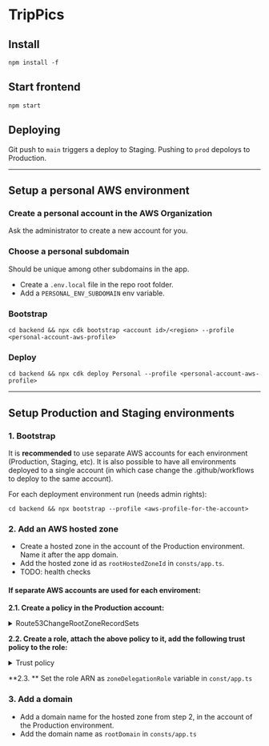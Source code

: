 # TripPics

## Install
`npm install -f`

## Start frontend
`npm start`

## Deploying
Git push to `main` triggers a deploy to Staging. Pushing to `prod` depoloys to Production.

----

## Setup a personal AWS environment

### Create a personal account in the AWS Organization

Ask the administrator to create a new account for you.

### Choose a personal subdomain

Should be unique among other subdomains in the app.

* Create a `.env.local` file in the repo root folder.
* Add a `PERSONAL_ENV_SUBDOMAIN` env variable.

### Bootstrap

`cd backend && npx cdk bootstrap <account id>/<region> --profile <personal-account-aws-profile>`

### Deploy

`cd backend && npx cdk deploy Personal --profile <personal-account-aws-profile>`

----

## Setup Production and Staging environments

### 1. Bootstrap
It is **recommended** to use separate AWS accounts for each environment (Production, Staging, etc). It is also possible to have all environments deployed to a single account (in which case change the .github/workflows to deploy to the same account).

For each deployment environment run (needs admin rights):

`cd backend && npx bootstrap --profile <aws-profile-for-the-account>`

### 2. Add an AWS hosted zone
* Create a hosted zone in the account of the Production environment. Name it after the app domain.
* Add the hosted zone id as `rootHostedZoneId` in `consts/app.ts`.
* TODO: health checks

#### If separate AWS accounts are used for each enviroment:

**2.1. Create a policy in the Production account:**

<details>
  <summary>Route53ChangeRootZoneRecordSets</summary>

  ```
  {
    "Version": "2012-10-17",
    "Statement": [
        {
            "Effect": "Allow",
            "Action": "route53:ChangeResourceRecordSets",
            "Resource": "arn:aws:route53:::hostedzone/####"
        },
        {
            "Effect": "Allow",
            "Action": "route53:ListHostedZonesByName",
            "Resource": "*"
        }
    ]
  }
  ```
</details>

**2.2. Create a role, attach the above policy to it, add the following trust policy to the role:**

<details>
  <summary>Trust policy</summary>

  ```
  {
    "Version": "2012-10-17",
    "Statement": [
        {
            "Effect": "Allow",
            "Principal": {
                "AWS": "*"
            },
            "Action": "sts:AssumeRole",
            "Condition": {
                "StringEquals": {
                    "aws:PrincipalOrgID": "o-#####"
                }
            }
        }
    ]
  }
  ```
</details>

**2.3. ** Set the role ARN as `zoneDelegationRole` variable in `const/app.ts`

### 3. Add a domain

* Add a domain name for the hosted zone from step 2, in the account of the Production environment.
* Add the domain name as `rootDomain` in `consts/app.ts`